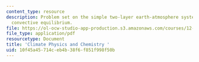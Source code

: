 ```yaml
---
content_type: resource
description: Problem set on the simple two-layer earth-atmosphere system in radiative
  convective equilibrium.
file: https://ol-ocw-studio-app-production.s3.amazonaws.com/courses/12-842-climate-physics-and-chemistry-fall-2008/10f45a45714ceb4b38f6f851f998f50b_hw2.pdf
file_type: application/pdf
resourcetype: Document
title: 'Climate Physics and Chemistry '
uid: 10f45a45-714c-eb4b-38f6-f851f998f50b
---
```

